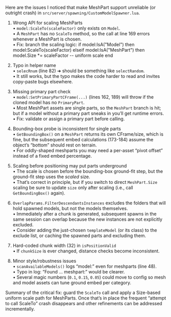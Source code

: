 

Here are the issues I noticed that make MeshPart support unreliable (or outright crash) in `src/server/spawning/CustomModelSpawner.lua`.

1. Wrong API for scaling MeshParts  
   • `model:ScaleTo(scaleFactor)` only exists on `Model`.  
   • A `MeshPart` has no `ScaleTo` method, so the call at line 169 errors whenever a MeshPart is chosen.  
   • Fix: branch the scaling logic:
     if model:IsA("Model") then
         model:ScaleTo(scaleFactor)
     elseif model:IsA("MeshPart") then
         model.Size *= scaleFactor            -- uniform scale
     end
2. Typo in helper name  
   • `selecRnum` (line 82) ➜ should be something like `selectRandom`.  
   • It still works, but the typo makes the code harder to read and invites copy-paste bugs elsewhere.

3. Missing primary part check  
   • `model:SetPrimaryPartCFrame(...)` (lines 162, 189) will throw if the cloned model has no `PrimaryPart`.  
   • Most MeshPart assets are single parts, so the `MeshPart` branch is hit; but if a model without a primary part sneaks in you’ll get runtime errors.  
   • Fix: validate or assign a primary part before calling.

4. Bounding-box probe is inconsistent for single parts  
   • `GetBoundingBox()` on a `MeshPart` returns its own CFrame/size, which is fine, but the subsequent embed calculations (173-184) assume the object’s “bottom” should rest on terrain.  
   • For oddly-shaped meshparts you may need a per-asset “pivot offset” instead of a fixed embed percentage.

5. Scaling before positioning may put parts underground  
   • The scale is chosen before the bounding-box ground-fit step, but the ground-fit step uses the *scaled* size.  
   • That’s correct in principle, but if you switch to direct `MeshPart.Size` scaling be sure to update `size` only after scaling (i.e., call `GetBoundingBox()` again).

6. `OverlapParams.FilterDescendantsInstances` excludes the folders that will hold spawned models, but not the models themselves.  
   • Immediately after a chunk is generated, subsequent spawns in the same session can overlap because the new instances are not explicitly excluded.  
   • Consider adding the just-chosen `templateModel` (or its class) to the exclude list, or caching the spawned parts and excluding them.

7. Hard-coded chunk width (32) in `isPositionValid`  
   • If `chunkSize` is ever changed, distance checks become inconsistent.

8. Minor style/robustness issues  
   • `scanAvailableModels()` logs “model:” even for meshparts (line 48).  
   • Typo in log: “Found … meshpart:” would be clearer.  
   • Several magic numbers (`0.1`, `0.15`, `0.05`) could move to config so mesh and model assets can tune ground embed per category.

Summary of the critical fix: guard the `ScaleTo` call and apply a Size-based uniform scale path for MeshParts. Once that’s in place the frequent “attempt to call ScaleTo” crash disappears and other refinements can be addressed incrementally.
